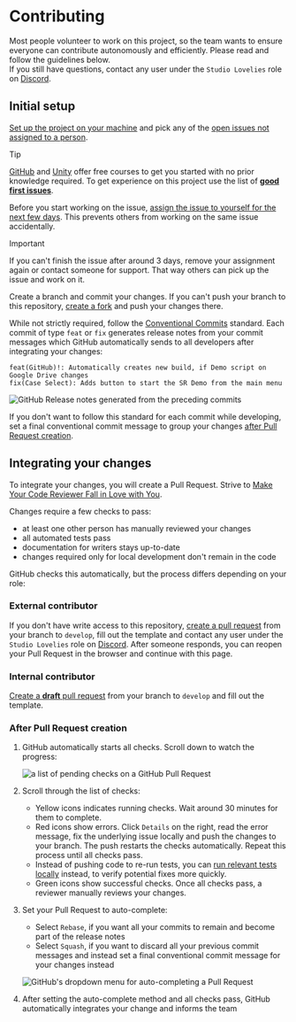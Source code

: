 # Contributing

Most people volunteer to work on this project, so the team wants to ensure everyone can contribute autonomously and efficiently. Please read and follow the guidelines below.  
If you still have questions, contact any user under the `Studio Lovelies` role on [Discord](https://discord.gg/cv78xMTHVu).

## Initial setup

[Set up the project on your machine](https://github.com/Studio-Lovelies/GG-JointJustice-Unity/blob/develop/README.md) and pick any of the [open issues not assigned to a person](https://github.com/Studio-Lovelies/GG-JointJustice-Unity/issues?q=is%3Aopen+is%3Aissue+no%3Aassignee).  

> [!TIP]
[GitHub](https://skills.github.com/) and [Unity](https://learn.unity.com/) offer free courses to get you started with no prior knowledge required.
To get experience on this project use the list of [**good first issues**](https://github.com/Studio-Lovelies/GG-JointJustice-Unity/contribute).

Before you start working on the issue, [assign the issue to yourself for the next few days](https://docs.github.com/en/issues/tracking-your-work-with-issues/using-issues/assigning-issues-and-pull-requests-to-other-github-users). This prevents others from working on the same issue accidentally.

> [!IMPORTANT]  
> If you can't finish the issue after around 3 days, remove your assignment again or contact someone for support. That way others can pick up the issue and work on it.

Create a branch and commit your changes. If you can't push your branch to this repository, [create a fork](https://docs.github.com/en/pull-requests/collaborating-with-pull-requests/working-with-forks/fork-a-repo) and push your changes there.

While not strictly required, follow the [Conventional Commits](https://www.conventionalcommits.org/en/v1.0.0/) standard. Each commit of type `feat` or `fix` generates release notes from your commit messages which GitHub automatically sends to all developers after integrating your changes:

```commit
feat(GitHub)!: Automatically creates new build, if Demo script on Google Drive changes
fix(Case Select): Adds button to start the SR Demo from the main menu
```

![GitHub Release notes generated from the preceding commits](assets/2024-11-03-15-29-27.png)

If you don't want to follow this standard for each commit while developing, set a final conventional commit message to group your changes [after Pull Request creation](#after-pull-request-creation).

## Integrating your changes

To integrate your changes, you will create a Pull Request. Strive to [Make Your Code Reviewer Fall in Love with You](https://mtlynch.io/code-review-love/).

Changes require a few checks to pass:

- at least one other person has manually reviewed your changes
- all automated tests pass
- documentation for writers stays up-to-date
- changes required only for local development don't remain in the code

GitHub checks this automatically, but the process differs depending on your role:

### External contributor

If you don't have write access to this repository, [create a pull request](https://docs.github.com/en/pull-requests/collaborating-with-pull-requests/proposing-changes-to-your-work-with-pull-requests/creating-a-pull-request) from your branch to `develop`, fill out the template and contact any user under the `Studio Lovelies` role on [Discord](https://discord.gg/cv78xMTHVu). After someone responds, you can reopen your Pull Request in the browser and continue with this page.

### Internal contributor

[Create a **draft** pull request](https://docs.github.com/en/pull-requests/collaborating-with-pull-requests/proposing-changes-to-your-work-with-pull-requests/creating-a-pull-request) from your branch to `develop` and fill out the template.

### After Pull Request creation

1. GitHub automatically starts all checks. Scroll down to watch the progress:

    ![a list of pending checks on a GitHub Pull Request](assets/2024-11-03-15-05-08.png)

2. Scroll through the list of checks:

   - Yellow icons indicates running checks. Wait around 30 minutes for them to complete.
   - Red icons show errors. Click `Details` on the right, read the error message, fix the underlying issue locally and push the changes to your branch. The push restarts the checks automatically. Repeat this process until all checks pass.
   - Instead of pushing code to re-run tests, you can [run relevant tests locally](https://docs.unity3d.com/Packages/com.unity.test-framework@1.4/manual/workflow-run-test.html) instead, to verify potential fixes more quickly.
   - Green icons show successful checks. Once all checks pass, a reviewer manually reviews your changes.

3. Set your Pull Request to auto-complete:

   - Select `Rebase`, if you want all your commits to remain and become part of the release notes
   - Select `Squash`, if you want to discard all your previous commit messages and instead set a final conventional commit message for your changes instead

    ![GitHub's dropdown menu for auto-completing a Pull Request](assets/2024-11-03-15-17-58.png)

4. After setting the auto-complete method and all checks pass, GitHub automatically integrates your change and informs the team

